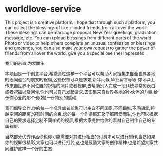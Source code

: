 # worldlove-service

This project is a creative platform. I hope that through such a platform, you can collect the blessings of like-minded friends from all over the world. These blessings can be marriage proposal, New Year greetings, graduation message, etc. You can upload blessings from different parts of the world. Photo or video to help others complete an unusual confession or blessings and greetings, you can also make your own request to gather the power of friends from all over the world, give you a special one (he) Impressed.

我们的宗旨:为爱而生

本项目是一个创意平台,希望通过这样一个平台可以帮助大家搜集来自全世界各地的志同道合的朋友的祝福,这些祝福可以是求婚,新年问候,毕业留言等等,你可以上传来自世界不同位置的祝福的照片或者视屏,去帮助别人完成一段非统寻常的表白或者祝福以及问候,你也可以自己发起请求,去汇集来自世界各地的小伙伴的力量,给予你心爱的那个他(她)一份特别的感动.

我们倡导合作,你的每一个视屏或者影集可以来自不同国家,不同民族,不同语言,跨越空间的距离,没有时间的约束,您的每一个作品都汇聚了都因爱而生,你也可以根据自己的要求选择定制不同样式的视屏,根据大家提供给你的素材自己制作自己的专属视屏.

当然部分优秀作品你也你可能需要对其进行相应的付费才可以进行制作,当然如果你的视屏很精彩,大家也可以进行打赏,这也是鼓励大家的创作精神,也是希望大家共同维护这样一个好的生态.
